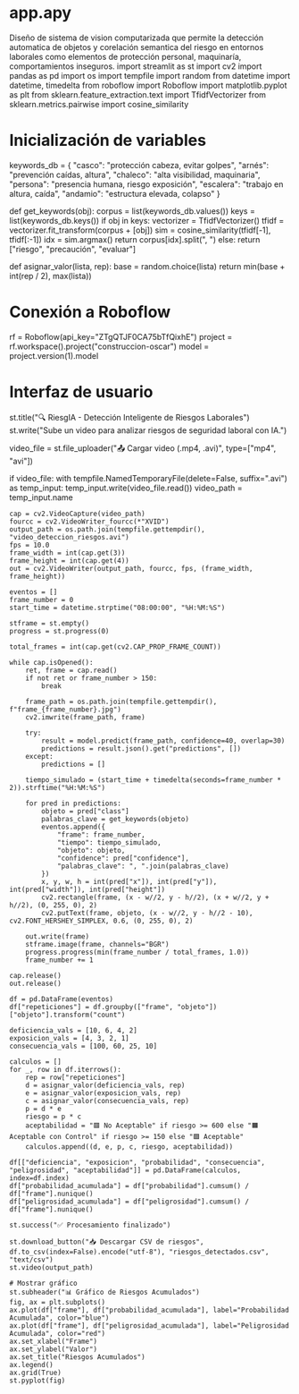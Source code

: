 # app.apy
Diseño de sistema de vision computarizada que permite la detección automatica de objetos y corelación semantica del riesgo en entornos laborales como elementos de protección personal, maquinaría, comportamientos inseguros.
import streamlit as st
import cv2
import pandas as pd
import os
import tempfile
import random
from datetime import datetime, timedelta
from roboflow import Roboflow
import matplotlib.pyplot as plt
from sklearn.feature_extraction.text import TfidfVectorizer
from sklearn.metrics.pairwise import cosine_similarity

# Inicialización de variables
keywords_db = {
    "casco": "protección cabeza, evitar golpes",
    "arnés": "prevención caídas, altura",
    "chaleco": "alta visibilidad, maquinaria",
    "persona": "presencia humana, riesgo exposición",
    "escalera": "trabajo en altura, caída",
    "andamio": "estructura elevada, colapso"
}

def get_keywords(obj):
    corpus = list(keywords_db.values())
    keys = list(keywords_db.keys())
    if obj in keys:
        vectorizer = TfidfVectorizer()
        tfidf = vectorizer.fit_transform(corpus + [obj])
        sim = cosine_similarity(tfidf[-1], tfidf[:-1])
        idx = sim.argmax()
        return corpus[idx].split(", ")
    else:
        return ["riesgo", "precaución", "evaluar"]

def asignar_valor(lista, rep):
    base = random.choice(lista)
    return min(base + int(rep / 2), max(lista))

# Conexión a Roboflow
rf = Roboflow(api_key="ZTgQTJF0CA75bTfQixhE")
project = rf.workspace().project("construccion-oscar")
model = project.version(1).model

# Interfaz de usuario
st.title("🔍 RiesgIA - Detección Inteligente de Riesgos Laborales")
st.write("Sube un video para analizar riesgos de seguridad laboral con IA.")

video_file = st.file_uploader("📤 Cargar video (.mp4, .avi)", type=["mp4", "avi"])

if video_file:
    with tempfile.NamedTemporaryFile(delete=False, suffix=".avi") as temp_input:
        temp_input.write(video_file.read())
        video_path = temp_input.name

    cap = cv2.VideoCapture(video_path)
    fourcc = cv2.VideoWriter_fourcc(*"XVID")
    output_path = os.path.join(tempfile.gettempdir(), "video_deteccion_riesgos.avi")
    fps = 10.0
    frame_width = int(cap.get(3))
    frame_height = int(cap.get(4))
    out = cv2.VideoWriter(output_path, fourcc, fps, (frame_width, frame_height))

    eventos = []
    frame_number = 0
    start_time = datetime.strptime("08:00:00", "%H:%M:%S")

    stframe = st.empty()
    progress = st.progress(0)

    total_frames = int(cap.get(cv2.CAP_PROP_FRAME_COUNT))

    while cap.isOpened():
        ret, frame = cap.read()
        if not ret or frame_number > 150:
            break

        frame_path = os.path.join(tempfile.gettempdir(), f"frame_{frame_number}.jpg")
        cv2.imwrite(frame_path, frame)

        try:
            result = model.predict(frame_path, confidence=40, overlap=30)
            predictions = result.json().get("predictions", [])
        except:
            predictions = []

        tiempo_simulado = (start_time + timedelta(seconds=frame_number * 2)).strftime("%H:%M:%S")

        for pred in predictions:
            objeto = pred["class"]
            palabras_clave = get_keywords(objeto)
            eventos.append({
                "frame": frame_number,
                "tiempo": tiempo_simulado,
                "objeto": objeto,
                "confidence": pred["confidence"],
                "palabras_clave": ", ".join(palabras_clave)
            })
            x, y, w, h = int(pred["x"]), int(pred["y"]), int(pred["width"]), int(pred["height"])
            cv2.rectangle(frame, (x - w//2, y - h//2), (x + w//2, y + h//2), (0, 255, 0), 2)
            cv2.putText(frame, objeto, (x - w//2, y - h//2 - 10), cv2.FONT_HERSHEY_SIMPLEX, 0.6, (0, 255, 0), 2)

        out.write(frame)
        stframe.image(frame, channels="BGR")
        progress.progress(min(frame_number / total_frames, 1.0))
        frame_number += 1

    cap.release()
    out.release()

    df = pd.DataFrame(eventos)
    df["repeticiones"] = df.groupby(["frame", "objeto"])["objeto"].transform("count")

    deficiencia_vals = [10, 6, 4, 2]
    exposicion_vals = [4, 3, 2, 1]
    consecuencia_vals = [100, 60, 25, 10]

    calculos = []
    for _, row in df.iterrows():
        rep = row["repeticiones"]
        d = asignar_valor(deficiencia_vals, rep)
        e = asignar_valor(exposicion_vals, rep)
        c = asignar_valor(consecuencia_vals, rep)
        p = d * e
        riesgo = p * c
        aceptabilidad = "🟥 No Aceptable" if riesgo >= 600 else "🟧 Aceptable con Control" if riesgo >= 150 else "🟩 Aceptable"
        calculos.append((d, e, p, c, riesgo, aceptabilidad))

    df[["deficiencia", "exposicion", "probabilidad", "consecuencia", "peligrosidad", "aceptabilidad"]] = pd.DataFrame(calculos, index=df.index)
    df["probabilidad_acumulada"] = df["probabilidad"].cumsum() / df["frame"].nunique()
    df["peligrosidad_acumulada"] = df["peligrosidad"].cumsum() / df["frame"].nunique()

    st.success("✅ Procesamiento finalizado")

    st.download_button("📥 Descargar CSV de riesgos", df.to_csv(index=False).encode("utf-8"), "riesgos_detectados.csv", "text/csv")
    st.video(output_path)

    # Mostrar gráfico
    st.subheader("📊 Gráfico de Riesgos Acumulados")
    fig, ax = plt.subplots()
    ax.plot(df["frame"], df["probabilidad_acumulada"], label="Probabilidad Acumulada", color="blue")
    ax.plot(df["frame"], df["peligrosidad_acumulada"], label="Peligrosidad Acumulada", color="red")
    ax.set_xlabel("Frame")
    ax.set_ylabel("Valor")
    ax.set_title("Riesgos Acumulados")
    ax.legend()
    ax.grid(True)
    st.pyplot(fig)
